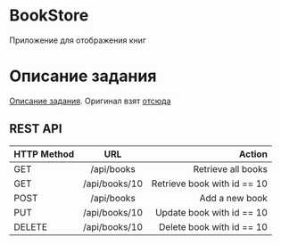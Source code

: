 # BookStore
Приложение для отображения книг

# Описание задания
[Описание задания](task.md). Оригинал взят [отсюда](https://gist.github.com/geksilla/72a0cb882d2b7d8b4336)

## REST API


| HTTP Method | URL           | Action                       |
| ------------|:-------------:| ----------------------------:|
| GET         | /api/books    | Retrieve all books           |
| GET         | /api/books/10 | Retrieve book with id == 10  |
| POST        | /api/books    | Add a new book               |
| PUT         | /api/books/10 | Update book with id == 10    |
| DELETE      | /api/books/10 | Delete book with id == 10    |